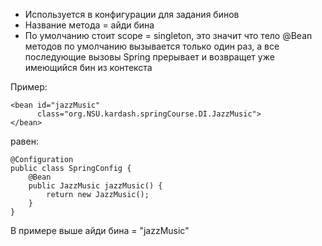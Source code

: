 * Используется в конфигурации для задания бинов
* Название метода = айди бина
* По умолчанию стоит scope = singleton, это значит что тело @Bean методов по умолчанию вызывается только один раз, а все последующие вызовы Spring прерывает и возвращет уже имеющийся бин из контекста

Пример:

	<bean id="jazzMusic"  
	      class="org.NSU.kardash.springCourse.DI.JazzMusic">  
	</bean>

равен:


	@Configuration  
	public class SpringConfig {  
	    @Bean  
	    public JazzMusic jazzMusic() {  
	        return new JazzMusic();  
	    }  
	}


В примере выше айди бина = "jazzMusic"


